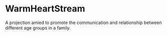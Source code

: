 # WarmHeartStream
A projection amied to promote the communication and relationship between different age groups in a family.
